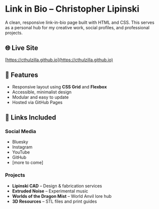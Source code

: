 # Link in Bio – Christopher Lipinski

A clean, responsive link-in-bio page built with HTML and CSS. This serves as a personal hub for my creative work, social profiles, and professional projects.

## 🌐 Live Site

[https://cthulzilla.github.io](https://cthulzilla.github.io)

## 🧩 Features

- Responsive layout using **CSS Grid** and **Flexbox**
- Accessible, minimalist design
- Modular and easy to update
- Hosted via GitHub Pages

## 🔗 Links Included

### Social Media
- Bluesky
- Instagram
- YouTube
- GitHub
- [more to come]

### Projects
- **Lipinski CAD** – Design & fabrication services
- **Extruded Noise** – Experimental music
- **Worlds of the Dragon Mist** – World Anvil lore hub
- **3D Resources** – STL files and print guides
